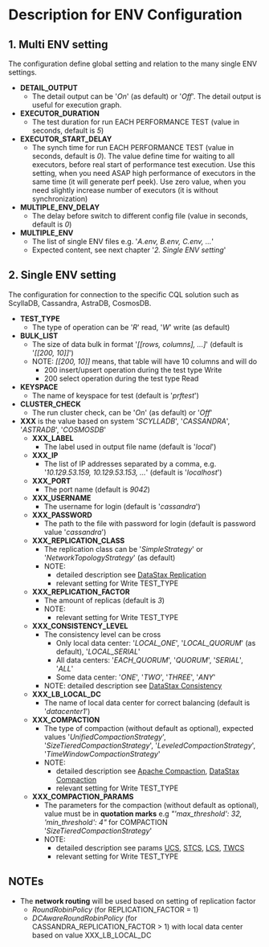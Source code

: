 # Description for ENV Configuration

## 1. Multi ENV setting

The configuration define global setting and relation to the many 
single ENV settings.

 - **DETAIL_OUTPUT**
   - The detail output can be '_On_' (as default) or '_Off_'. 
     The detail output is useful for execution graph.
 - **EXECUTOR_DURATION**
   - The test duration for run EACH PERFORMANCE TEST (value in seconds, 
     default is _5_)
 - **EXECUTOR_START_DELAY**
   - The synch time for run EACH PERFORMANCE TEST (value in seconds, 
     default is _0_). The value define time for waiting to all executors, 
     before real start of performance test execution. Use this setting, 
     when you need ASAP high performance of executors in the same time
     (it will generate perf peek). Use zero value, when you need slightly
     increase number of executors (it is without synchronization)
 - **MULTIPLE_ENV_DELAY**
   - The delay before switch to different config file (value in seconds,
     default is _0_)
 - **MULTIPLE_ENV**
   - The list of single ENV files e.g. '_A.env, B.env, C.env, ..._'
   - Expected content, see next chapter '_2. Single ENV setting_'

## 2. Single ENV setting

The configuration for connection to the specific CQL solution such as
ScyllaDB, Cassandra, AstraDB, CosmosDB.

 - **TEST_TYPE**
   - The type of operation can be '_R_' read, '_W_' write (as default) 
 - **BULK_LIST**
   - The size of data bulk in format '_[[rows, columns], ...]_' 
     (default is '_[[200, 10]]_')
   - NOTE: _[[200, 10]]_ means, that table will have 10 columns and will do
     - 200 insert/upsert operation during the test type Write
     - 200 select operation during the test type Read
 - **KEYSPACE**
   - The name of keyspace for test (default is '_prftest_')
 - **CLUSTER_CHECK**
   - The run cluster check, can be '_On_' (as default) or '_Off_' 
 - **XXX** is the value based on system '_SCYLLADB_', 
   '_CASSANDRA_', '_ASTRADB_', '_COSMOSDB_'
   - **XXX_LABEL**
     - The label used in output file name (default is '_local_')
   - **XXX_IP**
     - The list of IP addresses separated by a comma, 
       e.g. '_10.129.53.159, 10.129.53.153, ..._' (default is '_localhost_')
   - **XXX_PORT**
     - The port name (default is _9042_)
   - **XXX_USERNAME**
      - The username for login (default is '_cassandra_')
   - **XXX_PASSWORD**
      - The path to the file with password for login 
        (default is password value '_cassandra_')
   - **XXX_REPLICATION_CLASS**
     - The replication class can be '_SimpleStrategy_' or 
       '_NetworkTopologyStrategy_' (as default)
     - NOTE: 
       - detailed description see [DataStax Replication](https://docs.datastax.com/en/cassandra-oss/3.x/cassandra/architecture/archDataDistributeReplication.html)
       - relevant setting for Write TEST_TYPE
   - **XXX_REPLICATION_FACTOR**
     - The amount of replicas (default is _3_)
     - NOTE:
       - relevant setting for Write TEST_TYPE
   - **XXX_CONSISTENCY_LEVEL**
     - The consistency level can be cross
       - Only local data center: '_LOCAL_ONE_', '_LOCAL_QUORUM_' (as default), '_LOCAL_SERIAL_' 
       - All data centers: '_EACH_QUORUM_', '_QUORUM_', '_SERIAL_', '_ALL_'
       - Some data center:  '_ONE_', '_TWO_', '_THREE_', '_ANY_'
     - NOTE: detailed description see [DataStax Consistency](https://docs.datastax.com/en/cassandra-oss/3.0/cassandra/dml/dmlConfigConsistency.html)
   - **XXX_LB_LOCAL_DC**
     - The name of local data center for correct balancing 
       (default is '_datacenter1_')
   - **XXX_COMPACTION**
     - The type of compaction (without default as optional), expected values
       '_UnifiedCompactionStrategy_', '_SizeTieredCompactionStrategy_',
       '_LeveledCompactionStrategy_', '_TimeWindowCompactionStrategy_'
     - NOTE: 
       - detailed description see [Apache Compaction](https://cassandra.apache.org/doc/5.0/cassandra/managing/operating/compaction/index.html),
         [DataStax Compaction](https://docs.datastax.com/en/cassandra-oss/3.0/cassandra/operations/opsConfigureCompaction.html)
       - relevant setting for Write TEST_TYPE
   - **XXX_COMPACTION_PARAMS**
     - The parameters for the compaction (without default as optional), value must be 
       in **quotation marks** e.g _"'max_threshold': 32, 'min_threshold': 4"_ for
       COMPACTION '_SizeTieredCompactionStrategy_' 
     - NOTE: 
       - detailed description see params
         [UCS](https://cassandra.apache.org/doc/5.0/cassandra/managing/operating/compaction/ucs.html#ucs_options), 
         [STCS](https://cassandra.apache.org/doc/5.0/cassandra/managing/operating/compaction/stcs.html#stcs_options),
         [LCS](https://cassandra.apache.org/doc/5.0/cassandra/managing/operating/compaction/lcs.html#lcs_options),
         [TWCS](https://cassandra.apache.org/doc/5.0/cassandra/managing/operating/compaction/twcs.html#twcs_options)
       - relevant setting for Write TEST_TYPE

 
## NOTEs

 - The **network routing** will be used based on setting of 
   replication factor 
   - _RoundRobinPolicy_ (for REPLICATION_FACTOR = 1)
   - _DCAwareRoundRobinPolicy_ (for CASSANDRA_REPLICATION_FACTOR > 1) 
     with local data center based on value XXX_LB_LOCAL_DC